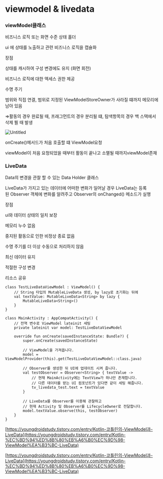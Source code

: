 # viewmodel & livedata

### viewModel클래스

비즈니스 로직 또는 화면 수준 상태 홀더 

ui 에 상태를 노출하고 관련 비즈니스 로직을 캡슐화

장점

상태를 캐시하여 구성 변경에도 유지 (화면 회전) 

비즈니스 로직에 대한 액세스 권한 제공

수명 주기

범위와 직접 연결, 범위로 지정된 ViewModelStoreOwner가 사라질 떄까지 메모리에 남아 있음

⇒활동의 경우 완료될 때, 프래그먼트의 경우 분리될 떄, 탐색항목의 경우 백 스택에서 삭제 뙬 때 발생 

![Untitled](https://s3-us-west-2.amazonaws.com/secure.notion-static.com/4e5aa835-001c-43da-96c3-29f781e2c2c0/Untitled.png)

onCreate()메서드가 처음 호출할 떄 ViewModel요청

viewModel이 처음 요청되었을 때부터 활동이 끝나고 소멸될 때까지viewModel존재

### LiveData

Data의 변경을 관찰 할 수 있는 Data Holder 클래스

LiveData가 가지고 있는 데이터에 어떠한 변화가 일어날 경우 LiveData는 등록된 Observer 객체에 변화를 알려주고 Observer의 onChanged() 메소드가 실행

장점

ui와 데이터 상태의 일치 보장

메모리 누수 없음

중지된 활동으로 인한 비정상 종료 없음

수명 주기를 더 이상 수동으로 처리하지 않음

최신 데이터 유지

적절한 구성 변경

리소스 공유

```
class TestLiveDataViewModel : ViewModel() {
    // String 타입의 MutableLiveData 생성, by lazy로 초기화는 뒤에
    val textValue: MutableLiveData<String> by lazy {
        MutableLiveData<String>()
    }
}
```

```
class MainActivity : AppCompatActivity() {
    // 전역 변수로 ViewModel lateinit 세팅
    private lateinit var model: TestLiveDataViewModel

    override fun onCreate(savedInstanceState: Bundle?) {
        super.onCreate(savedInstanceState)

        // ViewModel을 가져옵니다.
        model = ViewModelProvider(this).get(TestLiveDataViewModel::class.java)

        // Observer를 생성한 뒤 UI에 업데이트 시켜 줍니다.
        val testObserver = Observer<String> { textValue ->
            // 현재 MainActivity에는 TextView가 하나만 존재합니다.
            // 다른 데이터를 받는 UI 컴포넌트가 있다면 같이 세팅 해줍니다.
            tv_livedata_test.text = textValue
        }

        // LiveData를 Observer를 이용해 관찰하고
        // 현재 Activity 및 Observer를 LifecycleOwner로 전달합니다.
        model.textValue.observe(this, testObserver)
    }
}
```

[https://youngdroidstudy.tistory.com/entry/Kotlin-코틀린의-ViewModel과-LiveData](https://youngdroidstudy.tistory.com/entry/Kotlin-%EC%BD%94%ED%8B%80%EB%A6%B0%EC%9D%98-ViewModel%EA%B3%BC-LiveData)

[https://youngdroidstudy.tistory.com/entry/Kotlin-코틀린의-ViewModel과-LiveData](https://youngdroidstudy.tistory.com/entry/Kotlin-%EC%BD%94%ED%8B%80%EB%A6%B0%EC%9D%98-ViewModel%EA%B3%BC-LiveData)
